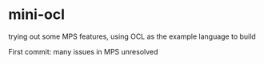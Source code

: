 # mini-ocl
trying out some MPS features, using OCL as the example language to build

First commit: many issues in MPS unresolved
